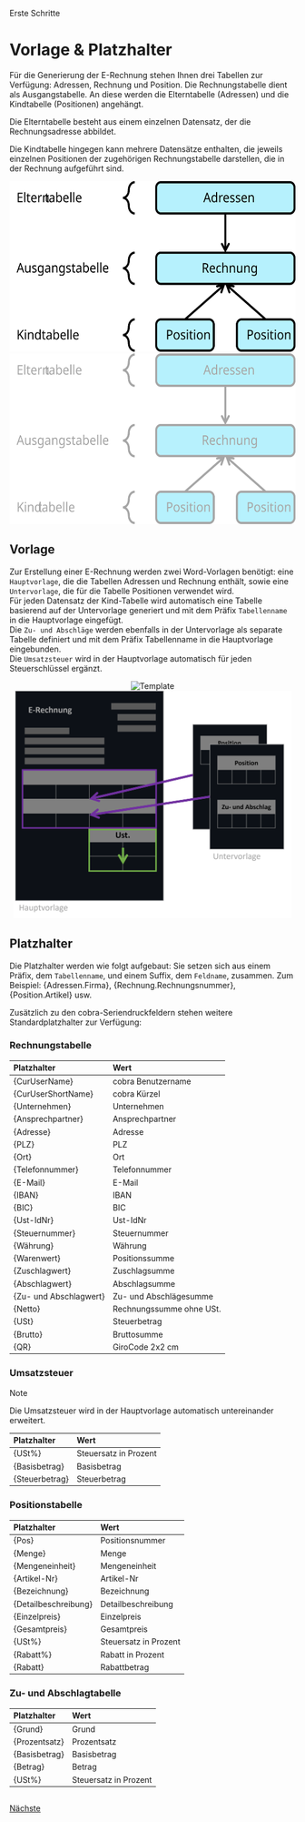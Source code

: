 Erste Schritte

# Vorlage & Platzhalter

Für die Generierung der E-Rechnung stehen Ihnen drei Tabellen zur Verfügung: Adressen, Rechnung und Position. 
Die Rechnungstabelle dient als Ausgangstabelle. An diese werden die Elterntabelle (Adressen) und die Kindtabelle  (Positionen) angehängt. 

Die Elterntabelle besteht aus einem einzelnen Datensatz, der die Rechnungsadresse abbildet. 

Die Kindtabelle hingegen kann mehrere Datensätze enthalten, die jeweils einzelnen Positionen der zugehörigen Rechnungstabelle darstellen, die in der Rechnung aufgeführt sind. 

<p align="center">
<img src="/docs/ERD-light.svg#gh-light-mode-only" alt="ERD" Height="300" />
<img src="/docs/ERD-dark.svg#gh-dark-mode-only" alt="ERD" Height="300" />
</p>

## Vorlage

Zur Erstellung einer E-Rechnung werden zwei Word-Vorlagen benötigt: eine `Hauptvorlage`, die die Tabellen Adressen und Rechnung enthält, sowie eine `Untervorlage`, die für die Tabelle Positionen verwendet wird.   
Für jeden Datensatz der Kind-Tabelle wird automatisch eine Tabelle basierend auf der Untervorlage generiert und mit dem Präfix `Tabellenname` in die Hauptvorlage eingefügt.   
Die `Zu- und Abschläge` werden ebenfalls in der Untervorlage als separate Tabelle definiert und mit dem Präfix Tabellenname in die Hauptvorlage eingebunden.   
Die `Umsatzsteuer` wird in der Hauptvorlage automatisch für jeden Steuerschlüssel ergänzt. 

<p align="center">
<img src="/docs/Template-ligh.webp#gh-light-mode-only" alt="Template" Height="400" />
<img src="/docs/Template-dark.webp#gh-dark-mode-only" alt="Template" Height="400" />
</p>

## Platzhalter

Die Platzhalter werden wie folgt aufgebaut: Sie setzen sich aus einem Präfix, dem `Tabellenname`, und einem Suffix, dem `Feldname`, zusammen. Zum Beispiel: {Adressen.Firma}, {Rechnung.Rechnungsnummer}, {Position.Artikel} usw.

Zusätzlich zu den cobra-Seriendruckfeldern stehen weitere Standardplatzhalter zur Verfügung:

### Rechnungstabelle

Platzhalter | Wert
:-- | :--
{CurUserName} | cobra Benutzername
{CurUserShortName} | cobra Kürzel
{Unternehmen} | Unternehmen
{Ansprechpartner} | Ansprechpartner
{Adresse} | Adresse
{PLZ} | PLZ
{Ort} | Ort
{Telefonnummer} | Telefonnummer
{E-Mail} | E-Mail
{IBAN} | IBAN
{BIC} | BIC
{Ust-IdNr} | Ust-IdNr
{Steuernummer} | Steuernummer
{Währung} | Währung
{Warenwert} | Positionssumme
{Zuschlagwert} | Zuschlagsumme
{Abschlagwert} | Abschlagsumme
{Zu- und Abschlagwert} | Zu- und Abschlägesumme
{Netto} | Rechnungssumme ohne USt.
{USt} | Steuerbetrag
{Brutto} | Bruttosumme
{QR} | GiroCode 2x2 cm 

### Umsatzsteuer

> [!NOTE]
> Die Umsatzsteuer wird in der Hauptvorlage automatisch untereinander erweitert.
 
Platzhalter  | Wert
:-- | :--
{USt%} | Steuersatz in Prozent
{Basisbetrag} | Basisbetrag
{Steuerbetrag} | Steuerbetrag

### Positionstabelle
  
Platzhalter  | Wert
:-- | :--
{Pos} | Positionsnummer
{Menge} | Menge 
{Mengeneinheit} | Mengeneinheit
{Artikel-Nr} | Artikel-Nr
{Bezeichnung} | Bezeichnung
{Detailbeschreibung} | Detailbeschreibung
{Einzelpreis} | Einzelpreis
{Gesamtpreis} | Gesamtpreis
{USt%} | Steuersatz in Prozent
{Rabatt%} | Rabatt in Prozent
{Rabatt} | Rabattbetrag 

### Zu- und Abschlagtabelle

Platzhalter  | Wert
:-- | :-- 
{Grund} | Grund
{Prozentsatz} | Prozentsatz
{Basisbetrag} | Basisbetrag
{Betrag} | Betrag
{USt%} | Steuersatz in Prozent

##

[Nächste](./Installation.md) 
